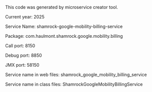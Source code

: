 This code was generated by microservice creator tool.

Current year: 2025

Service Name: shamrock-google-mobility-billing-service

Package: com.haulmont.shamrock.google.mobility.billing

Call port: 8150

Debug port: 8850

JMX port: 58150


Service name in web files: shamrock_google_mobility_billing_service

Service name in class files: ShamrockGoogleMobilityBillingService
